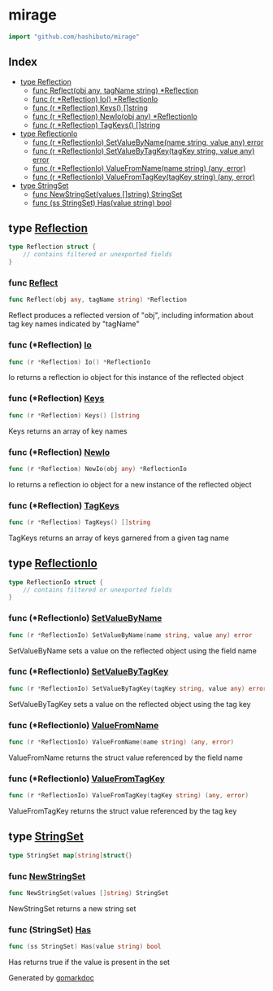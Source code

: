 <!-- Code generated by gomarkdoc. DO NOT EDIT -->

# mirage

```go
import "github.com/hashibuto/mirage"
```

## Index

- [type Reflection](<#type-reflection>)
  - [func Reflect(obj any, tagName string) *Reflection](<#func-reflect>)
  - [func (r *Reflection) Io() *ReflectionIo](<#func-reflection-io>)
  - [func (r *Reflection) Keys() []string](<#func-reflection-keys>)
  - [func (r *Reflection) NewIo(obj any) *ReflectionIo](<#func-reflection-newio>)
  - [func (r *Reflection) TagKeys() []string](<#func-reflection-tagkeys>)
- [type ReflectionIo](<#type-reflectionio>)
  - [func (r *ReflectionIo) SetValueByName(name string, value any) error](<#func-reflectionio-setvaluebyname>)
  - [func (r *ReflectionIo) SetValueByTagKey(tagKey string, value any) error](<#func-reflectionio-setvaluebytagkey>)
  - [func (r *ReflectionIo) ValueFromName(name string) (any, error)](<#func-reflectionio-valuefromname>)
  - [func (r *ReflectionIo) ValueFromTagKey(tagKey string) (any, error)](<#func-reflectionio-valuefromtagkey>)
- [type StringSet](<#type-stringset>)
  - [func NewStringSet(values []string) StringSet](<#func-newstringset>)
  - [func (ss StringSet) Has(value string) bool](<#func-stringset-has>)


## type [Reflection](<https://github.com/hashibuto/mirage/blob/master/mirage.go#L9-L14>)

```go
type Reflection struct {
    // contains filtered or unexported fields
}
```

### func [Reflect](<https://github.com/hashibuto/mirage/blob/master/mirage.go#L17>)

```go
func Reflect(obj any, tagName string) *Reflection
```

Reflect produces a reflected version of "obj", including information about tag key names indicated by "tagName"

### func \(\*Reflection\) [Io](<https://github.com/hashibuto/mirage/blob/master/mirage.go#L71>)

```go
func (r *Reflection) Io() *ReflectionIo
```

Io returns a reflection io object for this instance of the reflected object

### func \(\*Reflection\) [Keys](<https://github.com/hashibuto/mirage/blob/master/mirage.go#L51>)

```go
func (r *Reflection) Keys() []string
```

Keys returns an array of key names

### func \(\*Reflection\) [NewIo](<https://github.com/hashibuto/mirage/blob/master/mirage.go#L83>)

```go
func (r *Reflection) NewIo(obj any) *ReflectionIo
```

Io returns a reflection io object for a new instance of the reflected object

### func \(\*Reflection\) [TagKeys](<https://github.com/hashibuto/mirage/blob/master/mirage.go#L61>)

```go
func (r *Reflection) TagKeys() []string
```

TagKeys returns an array of keys garnered from a given tag name

## type [ReflectionIo](<https://github.com/hashibuto/mirage/blob/master/mirage.go#L95-L98>)

```go
type ReflectionIo struct {
    // contains filtered or unexported fields
}
```

### func \(\*ReflectionIo\) [SetValueByName](<https://github.com/hashibuto/mirage/blob/master/mirage.go#L121>)

```go
func (r *ReflectionIo) SetValueByName(name string, value any) error
```

SetValueByName sets a value on the reflected object using the field name

### func \(\*ReflectionIo\) [SetValueByTagKey](<https://github.com/hashibuto/mirage/blob/master/mirage.go#L132>)

```go
func (r *ReflectionIo) SetValueByTagKey(tagKey string, value any) error
```

SetValueByTagKey sets a value on the reflected object using the tag key

### func \(\*ReflectionIo\) [ValueFromName](<https://github.com/hashibuto/mirage/blob/master/mirage.go#L101>)

```go
func (r *ReflectionIo) ValueFromName(name string) (any, error)
```

ValueFromName returns the struct value referenced by the field name

### func \(\*ReflectionIo\) [ValueFromTagKey](<https://github.com/hashibuto/mirage/blob/master/mirage.go#L111>)

```go
func (r *ReflectionIo) ValueFromTagKey(tagKey string) (any, error)
```

ValueFromTagKey returns the struct value referenced by the tag key

## type [StringSet](<https://github.com/hashibuto/mirage/blob/master/string-set.go#L3>)

```go
type StringSet map[string]struct{}
```

### func [NewStringSet](<https://github.com/hashibuto/mirage/blob/master/string-set.go#L6>)

```go
func NewStringSet(values []string) StringSet
```

NewStringSet returns a new string set

### func \(StringSet\) [Has](<https://github.com/hashibuto/mirage/blob/master/string-set.go#L16>)

```go
func (ss StringSet) Has(value string) bool
```

Has returns true if the value is present in the set



Generated by [gomarkdoc](<https://github.com/princjef/gomarkdoc>)

